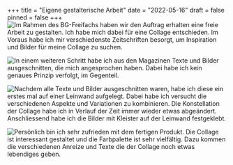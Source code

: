 +++
title = "Eigene gestalterische Arbeit"
date = "2022-05-16"
draft = false
pinned = false
+++
![Im Rahmen des BG-Freifachs haben wir den Auftrag erhalten eine freie Arbeit zu gestalten. Ich habe mich dabei für eine Collage entschieden. Im Voraus habe ich mir verschiedenste Zeitschriften besorgt, um Inspiration und Bilder für meine Collage zu suchen. ]()

![In einem weiteren Schritt habe ich aus den Magazinen Texte und Bilder ausgeschnitten, die mich angesprochen haben. Dabei habe ich kein genaues Prinzip verfolgt, im Gegenteil. ]()

![Nachdem alle Texte und Bilder ausgeschnitten waren, habe ich diese ein erstes mal auf einer Leinwand aufgelegt. Dabei habe ich versucht die verschiedenen Aspekte und Variationen zu kombinieren. Die Konstellation der Collage habe ich in Verlauf der Zeit immer wieder etwas abgeändert. Anschliessend habe ich die Bilder mit Kleister auf der Leinwand festgeklebt. ]()

![Persönlich bin ich sehr zufrieden mit dem fertigen Produkt. Die Collage ist interessant gestaltet und die Farbpalette ist sehr vielfältig. Dazu kommen die verschiedenen Anreize und Texte die der Collage noch etwas lebendiges geben. ]()